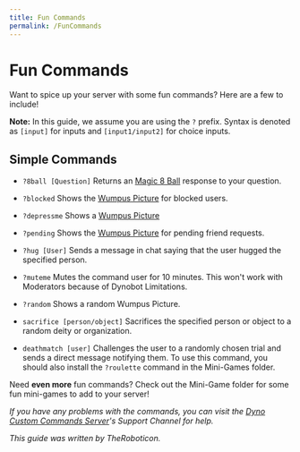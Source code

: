 ```yaml
---
title: Fun Commands
permalink: /FunCommands
---
```


# Fun Commands
Want to spice up your server with some fun commands? Here are a few to include!  

**Note:** In this guide, we assume you are using the ``?`` prefix. Syntax is denoted as ``[input]`` for inputs and ``[input1/input2]`` for choice inputs.

## Simple Commands
- ``?8ball [Question]`` Returns an [Magic 8 Ball](https://en.wikipedia.org/wiki/Magic_8-Ball) response to your question.
  
- ``?blocked`` Shows the [Wumpus Picture](https://dynocc.xyz/files/wumpus.PNG) for blocked users.
  
- ``?depressme`` Shows a [Wumpus Picture](https://dynocc.tk/files/alone.png)

- ``?pending`` Shows the [Wumpus Picture](https://dynocc.xyz/files/pending.png) for pending friend requests.
  
- ``?hug [User]`` Sends a message in chat saying that the user hugged the specified person.  
  
- ``?muteme`` Mutes the command user for 10 minutes. This won't work with Moderators because of Dynobot Limitations.  
  
- ``?random`` Shows a random Wumpus Picture.  
  
- ``sacrifice [person/object]`` Sacrifices the specified person or object to a random deity or organization.

- ``deathmatch [user]`` Challenges the user to a randomly chosen trial and sends a direct message notifying them. To use this command, you should also install the ``?roulette`` command in the Mini-Games folder.
  
Need **even more** fun commands? Check out the Mini-Game folder for some fun mini-games to add to your server!

*If you have any problems with the commands, you can visit the [Dyno Custom Commands Server](https://discord.gg/D3K3Fqz)'s Support Channel for help.*

*This guide was written by TheRoboticon.*
